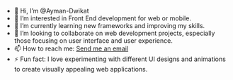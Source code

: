 - 👋 Hi, I’m @Ayman-Dwikat
- 👀 I’m interested in Front End development for web or mobile.
- 🌱 I’m currently learning new frameworks and improving my skills.
- 💞️ I’m looking to collaborate on web development projects, especially those focusing on user interface and user experience.
- 📫 How to reach me: [Send me an email](mailto:ayman.dwikat.2001@gmail.com)
- ⚡ Fun fact: I love experimenting with different UI designs and animations to create visually appealing web applications.
